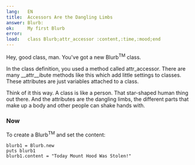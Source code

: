 ```yaml
---
lang:   EN
title:  Accessors Are the Dangling Limbs
answer: Blurb:
ok:     My first Blurb
error:  
load:   class Blurb;attr_accessor :content,:time,:mood;end
---
```


Hey, good class, man. You've got a new Blurb<sup>TM</sup> class.

In the class definition, you used a method called attr\_accessor.
There are many __attr__ibute methods like this which add little settings to classes.
These attributes are just variables attached to a class.

Think of it this way. A class is like a person. That star-shaped human thing out there.
And the attributes are the dangling limbs, the different parts that make up a body and
other people can shake hands with.

### Now
To create a Blurb<sup>TM</sup> and set the content:

    blurb1 = Blurb.new
    puts blurb1
    blurb1.content = "Today Mount Hood Was Stolen!"

